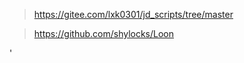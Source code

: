 
> https://gitee.com/lxk0301/jd_scripts/tree/master

> https://github.com/shylocks/Loon
> 
   
   '
   
   


